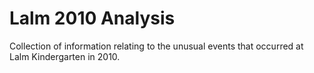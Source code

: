 # Lalm 2010 Analysis

Collection of information relating to the unusual events that occurred at Lalm Kindergarten in 2010.
